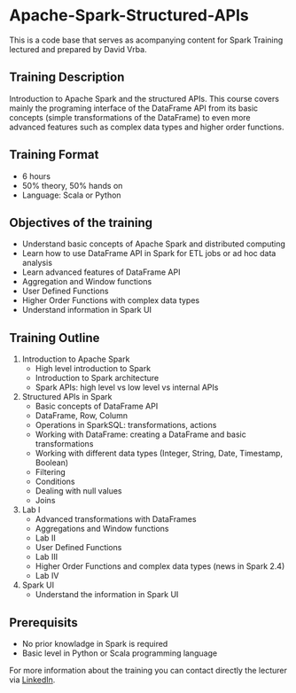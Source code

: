# Apache-Spark-Structured-APIs
This is a code base that serves as acompanying content for Spark Training lectured and prepared by David Vrba.

## Training Description
Introduction to Apache Spark and the structured APIs. This course covers mainly the programing interface of the DataFrame API from its basic concepts (simple transformations of the DataFrame) to even more advanced features such as complex data types and higher order functions.

## Training Format
* 6 hours
* 50% theory, 50% hands on
* Language: Scala or Python

## Objectives of the training
* Understand basic concepts of Apache Spark and distributed computing
* Learn how to use DataFrame API in Spark for ETL jobs or ad hoc data analysis
* Learn advanced features of DataFrame API
 * Aggregation and Window functions
 * User Defined Functions
 * Higher Order Functions with complex data types
* Understand information in Spark UI


## Training Outline
1. Introduction to Apache Spark
    * High level introduction to Spark
    * Introduction to Spark architecture
    * Spark APIs: high level vs low level vs internal APIs
2. Structured APIs in Spark
    * Basic concepts of DataFrame API
    * DataFrame, Row, Column
    * Operations in SparkSQL: transformations, actions
    * Working with DataFrame: creating a DataFrame and basic transformations
    * Working with different data types (Integer, String, Date, Timestamp, Boolean)
    * Filtering
    * Conditions
    * Dealing with null values
    * Joins
3. Lab I
    * Advanced transformations with DataFrames
    * Aggregations and Window functions
    * Lab II
    * User Defined Functions
    * Lab III
    * Higher Order Functions and complex data types (news in Spark 2.4)
    * Lab IV
4. Spark UI
    * Understand the information in Spark UI

## Prerequisits
* No prior knowladge in Spark is required
* Basic level in Python or Scala programming language

For more information about the training you can contact directly the lecturer via <a href="http://www.linkedin.com/in/vrba-david" target="_blank"> LinkedIn</a>.
